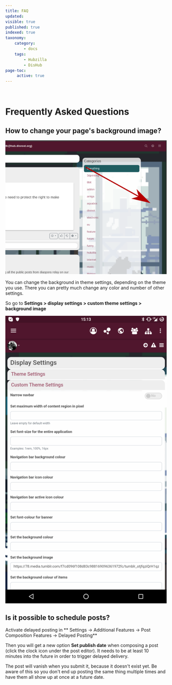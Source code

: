 ```yaml
---
title: FAQ
updated:
visible: true
published: true
indexed: true
taxonomy:
    category:
        - docs
    tags:
        - Hubzilla
        - DisHub
page-toc:
     active: true
---
```


<br>

# Frequently Asked Questions

## How to change your page's background image?
![Background](en/Background.png)

You can change the background in theme settings, depending on the theme you use. There you can pretty much change any color and number of other settings.

So go to **Settings > display settings > custom theme settings > background image**

![Background_setting](en/Background_setting.png)

## Is it possible to schedule posts?
Activate delayed posting in ** Settings -> Additional Features -> Post Composition Features -> Delayed Posting**

Then you will get a new option **Set publish date** when composing a post (click the clock icon under the post editor).
It needs to be at least 10 minutes into the future in order to trigger delayed delivery.

The post will vanish when you submit it, because it doesn't exist yet. Be aware of this so you don't end up posting the same thing multiple times and have them all show up at once at a future date.
